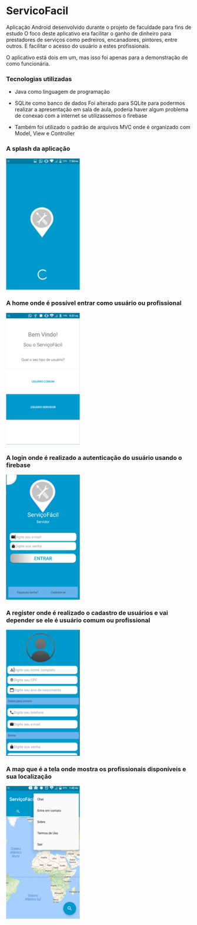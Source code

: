 # ServicoFacil

Aplicação Android desenvolvido durante o projeto de faculdade para fins de estudo
O foco deste aplicativo era facilitar o ganho de dinheiro para prestadores de serviços como pedreiros, encanadores, pintores, entre outros. E facilitar o acesso do usuário a estes profissionais.

O aplicativo está dois em um, mas isso foi apenas para a demonstração de como funcionária.

### Tecnologias utilizadas
 - Java como linguagem de programação
 - SQLite como banco de dados
        Foi alterado para SQLite para podermos realizar a apresentação em sala de aula, poderia haver algum problema de conexao com a internet se utilizassemos o           firebase
        
 - Também foi utilizado o padrão de arquivos MVC onde é organizado com Model, View e Controller

### A splash da aplicação
<img src="imagesApp/splash.png" width=200>

### A home onde é possível entrar como usuário ou profissional
<img src="imagesApp/home.png" width=200>

### A login onde é realizado a autenticação do usuário usando o firebase
<img src="imagesApp/login.png" width=200>

### A register onde é realizado o cadastro de usuários e vai depender se ele é usuário comum ou profissional
<img src="imagesApp/register.png" width=200>

### A map que é a tela onde mostra os profissionais disponíveis e sua localização
<img src="imagesApp/map.png" width=200>
